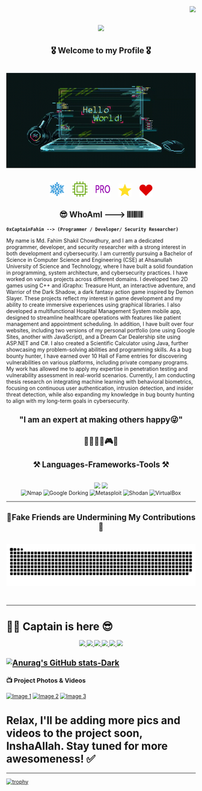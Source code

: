 <img align="right" src="https://visitor-badge.laobi.icu/badge?page_id=salesp07.salesp07" />

<h1 align="center">
    <img src="https://readme-typing-svg.herokuapp.com/?font=Righteous&size=35&center=true&vCenter=true&width=500&height=70&duration=4000&lines=+Assalamualaikum👋🤲;+Hello+There!+👋;+I'm+0xCaptain+Fahim!👑;+Programmer</>;+Developer📊;+Security+Researcher👨‍💻;" />
</h1>

<h2 align="center"> 🎖️ Welcome to my Profile 🎖️ </h2>


<h1 align="center"> <img src="https://raw.githubusercontent.com/GitHubCloud/GitHubCloud/main/helloworld.gif" /> </h1>



<h2 align="center"> <a href='https://archiveprogram.github.com/'><img src='https://raw.githubusercontent.com/acervenky/animated-github-badges/master/assets/acbadge.gif' width='40' height='40'></a> <a href='https://docs.github.com/en/developers'><img src='https://raw.githubusercontent.com/acervenky/animated-github-badges/master/assets/devbadge.gif' width='40' height='40'></a> <a href='https://github.com/pricing'><img src='https://raw.githubusercontent.com/acervenky/animated-github-badges/master/assets/pro.gif' width='40' height='40'></a> <a href='https://stars.github.com/'><img src='https://raw.githubusercontent.com/acervenky/animated-github-badges/master/assets/starbadge.gif' width='35' height='35'></a> <a href='https://docs.github.com/en/github/supporting-the-open-source-community-with-github-sponsors'><img src='https://raw.githubusercontent.com/acervenky/animated-github-badges/master/assets/sponsorbadge.gif' width='35' height='35'></a>   </h2>


<h2 align="center"> 😎 WhoAmI ---> 𝄃𝄃𝄂𝄂𝄀𝄁𝄃𝄂𝄂𝄃</> </h2>



**`0xCaptainFahim --> (Programmer / Developer/ Security Researcher)`**

My name is Md. Fahim Shakil Chowdhury, and I am a dedicated programmer, developer, and security researcher with a strong interest in both development and cybersecurity. I am currently pursuing a Bachelor of Science in Computer Science and Engineering (CSE) at Ahsanullah University of Science and Technology, where I have built a solid foundation in programming, system architecture, and cybersecurity practices. I have worked on various projects across different domains. I developed two 2D games using C++ and iGraphx: Treasure Hunt, an interactive adventure, and Warrior of the Dark Shadow, a dark fantasy action game inspired by Demon Slayer. These projects reflect my interest in game development and my ability to create immersive experiences using graphical libraries. I also developed a multifunctional Hospital Management System mobile app, designed to streamline healthcare operations with features like patient management and appointment scheduling. In addition, I have built over four websites, including two versions of my personal portfolio (one using Google Sites, another with JavaScript), and a Dream Car Dealership site using ASP.NET and C#. I also created a Scientific Calculator using Java, further showcasing my problem-solving abilities and programming skills. As a bug bounty hunter, I have earned over 10 Hall of Fame entries for discovering vulnerabilities on various platforms, including private company programs. My work has allowed me to apply my expertise in penetration testing and vulnerability assessment in real-world scenarios. Currently, I am conducting thesis research on integrating machine learning with behavioral biometrics, focusing on continuous user authentication, intrusion detection, and insider threat detection, while also expanding my knowledge in bug bounty hunting to align with my long-term goals in cybersecurity.




<h2 align="center"> "I am an expert at making others happy😜" </h2>


<h2 align="center"> 🔧👨🏻‍💻🎮😎 </h2>

<h2 align="center">⚒️ Languages-Frameworks-Tools ⚒️</h2>
<br/>
<div align="center">
    <img src="https://skillicons.dev/icons?i=html,css,bootstrap,kali,dotnet,debian,windows,latex,linux,vscode,visualstudio,github,discord,replit,cpp" />
    <img src="https://skillicons.dev/icons?i=python,javascript,go,firebase,mongodb,c,cs,java,arduino,mysql,kotlin,notion,obsidian,git" /><br>
	<img src="https://img.shields.io/badge/Nmap-%23FFB400.svg?style=for-the-badge&logo=nmap&logoColor=white" alt="Nmap"/>  <!-- Nmap Badge -->
	<img src="https://img.shields.io/badge/Google_Dorking-%234285F4.svg?style=for-the-badge&logo=google&logoColor=white" alt="Google Dorking"/> 
	<img src="https://img.shields.io/badge/Metasploit-%23000000.svg?style=for-the-badge&logo=metasploit&logoColor=white" alt="Metasploit"/> <!-- Google Dorking Badge --><!-- Maltego Badge -->
	<img src="https://img.shields.io/badge/Shodan-%23FF6F00.svg?style=for-the-badge&logo=shodan&logoColor=white" alt="Shodan"/>  <!-- Shodan Badge -->
	<img src="https://img.shields.io/badge/VirtualBox-%23000000.svg?style=for-the-badge&logo=virtualbox&logoColor=white" alt="VirtualBox"/> 
</div>



<hr/>
<div align="center">
  <h2>🐍Fake Friends are Undermining My Contributions 🐍</h2>
  <br>
  <img alt="snake eating my contributions" src="https://raw.githubusercontent.com/salesp07/salesp07/output/github-contribution-grid-snake.svg" /> 
  <br/><br/><br/>
</div>
<hr/>


# 🙋‍♂️ Captain is here 😎

<div align="center"> 
  <a href="mailto:Ghost@gmail.com">
    <img src="https://img.shields.io/badge/Gmail-333333?style=for-the-badge&logo=gmail&logoColor=red" />
  </a>
  <a href="https://linkedin.com/in/md-fahim-chowdhury" target="_blank">
    <img src="https://img.shields.io/badge/LinkedIn-0077B5?style=for-the-badge&logo=linkedin&logoColor=white" target="_blank" />
  </a>
   <a href="https://bugcrowd.com/0xCaptainFahim" target="_blank">
     <img src="https://img.shields.io/badge/-Bugcrowd-%23F26822?style=for-the-badge&logo=bugcrowd&logoColor=white" target="_blank" /> 
   </a>    
  <a href="https://sites.google.com/aust.edu/a-pencil-a-spoon" target="_blank">
     <img src="https://img.shields.io/badge/Portfolio-FF5722?style=for-the-badge&logo=todoist&logoColor=white" target="_blank" /> <!-- sqlite, safari, google-chrome are other good icon options -->
  </a>
     <a href="https://tryhackme.com/r/p/0xCaptainFahim" target="_blank">
	<img src="https://img.shields.io/badge/-TryHackMe-%23212C42?style=for-the-badge&logo=tryhackme&logoColor=white" target="_blank" />
   </a>
     <a href="https://app.hackthebox.com/0xCaptainFahim" target="_blank">
	<img src="https://img.shields.io/badge/-HackTheBox-%239FEF00?style=for-the-badge&logo=hackthebox&logoColor=white" target="_blank" />
</div>





[![Anurag's GitHub stats-Dark](https://github-readme-stats.vercel.app/api?username=0xCaptainFahim&show_icons=true&theme=dark#gh-dark-mode-only)](https://github.com/0xCaptainFahim/github-readme-stats#gh-dark-mode-only)
---


### 📺 Project Photos & Videos



<!-- BEGIN YOUTUBE-CARDS -->
[![Image 1](https://media.licdn.com/dms/image/v2/D562DAQFCBR39BY2W_Q/profile-treasury-image-shrink_800_800/profile-treasury-image-shrink_800_800/0/1720336227764?e=1729245600&v=beta&t=a3g8IzbucVOREdRZScBjlYTqjz-b2j4V7cM44R20RTA)](https://media.licdn.com/dms/image/v2/D562DAQFCBR39BY2W_Q/profile-treasury-image-shrink_800_800/profile-treasury-image-shrink_800_800/0/1720336227764?e=1729245600&v=beta&t=a3g8IzbucVOREdRZScBjlYTqjz-b2j4V7cM44R20RTA)
[![Image 2](https://media.licdn.com/dms/image/v2/D562DAQFS-68iKg5pMw/profile-treasury-image-shrink_1920_1920/profile-treasury-image-shrink_1920_1920/0/1720337033671?e=1729245600&v=beta&t=Jff3vdfGFaElO-u6fcuuShbSQjCZNdf3dkvSS46TY8o)](https://media.licdn.com/dms/image/v2/D562DAQFS-68iKg5pMw/profile-treasury-image-shrink_1920_1920/profile-treasury-image-shrink_1920_1920/0/1720337033671?e=1729245600&v=beta&t=Jff3vdfGFaElO-u6fcuuShbSQjCZNdf3dkvSS46TY8o)
[![Image 3](https://media.licdn.com/dms/image/v2/D562DAQH8nRffKfn6fw/profile-treasury-image-shrink_800_800/profile-treasury-image-shrink_800_800/0/1720335995889?e=1729245600&v=beta&t=0AC-tKZdTmDBnTQnNjV-gn_h3H_3voxuloPx9V_qo5o)](https://media.licdn.com/dms/image/v2/D562DAQH8nRffKfn6fw/profile-treasury-image-shrink_800_800/profile-treasury-image-shrink_800_800/0/1720335995889?e=1729245600&v=beta&t=0AC-tKZdTmDBnTQnNjV-gn_h3H_3voxuloPx9V_qo5o)
<!-- END YOUTUBE-CARDS -->


# Relax, I'll be adding more pics and videos to the project soon, InshaAllah. Stay tuned for more awesomeness! ✅

<hr/>



[![trophy](https://github-profile-trophy.vercel.app/?username=0xCaptainFahim)](https://github.com/ryo-ma/github-profile-trophy)





